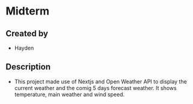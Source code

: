 # Midterm

## Created by

- Hayden

## Description

- This project made use of Nextjs and Open Weather API to display the current weather and the comig 5 days forecast weather. It shows temperature, main weather and wind speed.
